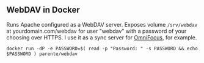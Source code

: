 ## WebDAV in Docker

Runs Apache configured as a WebDAV server. Exposes volume `/srv/webdav` at yourdomain.com/webdav for user "webdav" with a password of your choosing over HTTPS. I use it as a sync server for [OmniFocus](https://www.omnigroup.com/omnifocus), for example.

```
docker run -dP -e PASSWORD=$( read -p "Password: " -s PASSWORD && echo $PASSWORD ) parente/webdav
```
